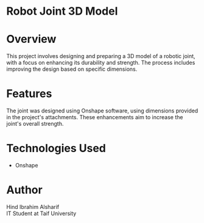 # Robot Joint 3D Model

# Overview
This project involves designing and preparing a 3D model of a robotic joint, with a focus on enhancing its durability and strength. The process includes improving the design based on specific dimensions.

# Features
The joint was designed using Onshape software, using dimensions provided in the project's attachments. These enhancements aim to increase the joint's overall strength.

# Technologies Used
 * Onshape


# Author
Hind Ibrahim Alsharif  
IT Student at Taif University  
